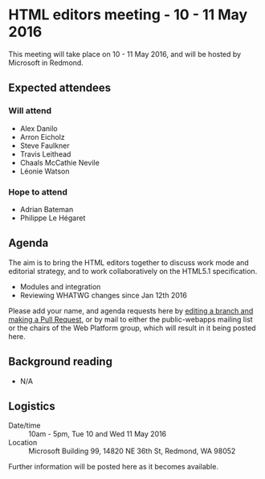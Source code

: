 # HTML editors meeting - 10 - 11 May 2016

This meeting will take place on 10 - 11 May 2016, and will be hosted by Microsoft in Redmond.

## Expected attendees

### Will attend

* Alex Danilo
* Arron Eicholz
* Steve Faulkner
* Travis Leithead
* Chaals McCathie Nevile
* Léonie Watson

### Hope to attend

* Adrian Bateman
* Philippe Le Hégaret

## Agenda

The aim is to bring the HTML editors together to discuss work mode and editorial strategy, and to work collaboratively on the HTML5.1 specification.

* Modules and integration
* Reviewing WHATWG changes since Jan 12th 2016

Please add your name, and agenda requests here by [editing a branch and making a Pull Request](https://github.com/w3c/WebPlatformWG/blob/gh-pages/meetings/10-11mayHTML.md), or by mail to either the public-webapps mailing list or the chairs of the Web Platform group, which will result in it being posted here.

## Background reading

* N/A

## Logistics

<dl>
  <dt>Date/time</dt>
  <dd>10am - 5pm, Tue 10 and Wed 11 May 2016</dd>
  <dt>Location</dt>
  <dd>Microsoft Building 99, 14820 NE 36th St, Redmond, WA 98052</dd>
</dl>

Further information will be posted here as it becomes available.
